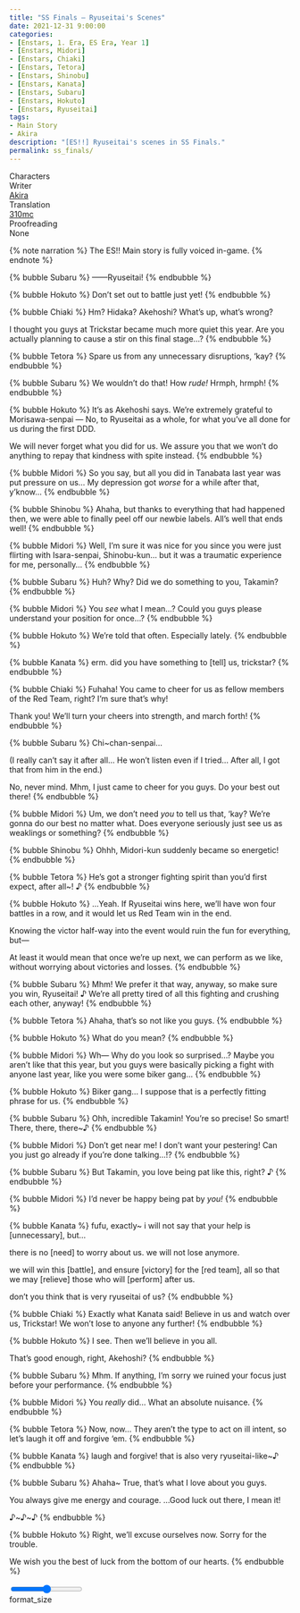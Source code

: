 ```yaml
---
title: "SS Finals – Ryuseitai's Scenes"
date: 2021-12-31 9:00:00
categories:
- [Enstars, 1. Era, ES Era, Year 1]
- [Enstars, Midori]
- [Enstars, Chiaki]
- [Enstars, Tetora]
- [Enstars, Shinobu]
- [Enstars, Kanata]
- [Enstars, Subaru]
- [Enstars, Hokuto]
- [Enstars, Ryuseitai]
tags:
- Main Story
- Akira
description: "[ES!!] Ryuseitai's scenes in SS Finals."
permalink: ss_finals/
---
```

<div class="three-wrapper" style="--storyColor:#5ac189;--storyColor-rgb:90,193,137;--storyColor-h:147.4;--storyColor-s:45.4%;--storyColor-l:55.5%;">
    <div class="info-area">
        <div class="info">
            <div class="info-item characters">
                <div class="label">
                    Characters
                </div>
                <div class="value">
								<a href="/categories/Enstars/Chiaki" character="Chiaki"></a>
		            <a href="/categories/Enstars/Midori" character="Midori"></a>
		            <a href="/categories/Enstars/Tetora" character="Tetora"></a>
		            <a href="/categories/Enstars/Shinobu" character="Shinobu"></a>
                <a href="/categories/Enstars/Kanata" character="Kanata"></a>
                <a href="/categories/Enstars/Hokuto" character="Hokuto"></a>
                <a href="/categories/Enstars/Subaru" character="Subaru"></a>
                </div>
            </div>
            <div class="info-item one">
                <div class="label">
                    Writer
                </div>
                <div class="value">
                    <a href="/tags/Akira/">Akira</a>
                </div>
            </div>
            <div class="info-item two">
                <div class="label">
                    Translation
                </div>
                <div class="value">
                    <a href="/about">310mc</a>
                </div>
            </div>
            <div class="info-item three">
                <div class="label">
                   Proofreading
                </div>
                <div class="value">
                    None
                </div>
            </div>
        </div>
    </div>
</div>

<!-- more -->

{% note narration %}
The ES!! Main story is fully voiced in-game.
{% endnote %}

{% bubble Subaru %}
——Ryuseitai!
{% endbubble %}

{% bubble Hokuto %}
Don’t set out to battle just yet!
{% endbubble %}

{% bubble Chiaki %}
Hm? Hidaka? Akehoshi? What’s up, what’s wrong?

I thought you guys at Trickstar became much more quiet this year. Are you actually planning to cause a stir on this final stage…?
{% endbubble %}

{% bubble Tetora %}
Spare us from any unnecessary disruptions, ‘kay?
{% endbubble %}

{% bubble Subaru %}
We wouldn’t do that! How *rude!* Hrmph, hrmph!
{% endbubble %}

{% bubble Hokuto %}
It’s as Akehoshi says. We’re extremely grateful to Morisawa-senpai — No, to Ryuseitai as a whole, for what you’ve all done for us during the first DDD.

We will never forget what you did for us. We assure you that we won’t do anything to repay that kindness with spite instead.
{% endbubble %}

{% bubble Midori %}
So you say, but all you did in Tanabata last year was put pressure on us… My depression got <em>worse</em> for a while after that, y’know…
{% endbubble %}

{% bubble Shinobu %}
Ahaha, but thanks to everything that had happened then, we were able to finally peel off our newbie labels. All’s well that ends well!
{% endbubble %}

{% bubble Midori %}
Well, I’m sure it was nice for you since you were just flirting with Isara-senpai, Shinobu-kun… but it was a traumatic experience for me, personally…
{% endbubble %}

{% bubble Subaru %}
Huh? Why? Did we do something to you, Takamin?
{% endbubble %}

{% bubble Midori %}
You <em>see</em> what I mean…? Could you guys please understand your position for once…?
{% endbubble %}

{% bubble Hokuto %}
We’re told that often. Especially lately.
{% endbubble %}

{% bubble Kanata %}
erm. did you have something to [tell] us, trickstar?
{% endbubble %}

{% bubble Chiaki %}
Fuhaha! You came to cheer for us as fellow members of the Red Team, right? I’m sure that’s why!

Thank you! We’ll turn your cheers into strength, and march forth!
{% endbubble %}

{% bubble Subaru %}
Chi~chan-senpai…

(I really can’t say it after all… He won’t listen even if I tried… After all, I got that from him in the end.)

No, never mind. Mhm, I just came to cheer for you guys. Do your best out there!
{% endbubble %}

{% bubble Midori %}
Um, we don’t need <em>you</em> to tell us that, ‘kay? We’re gonna do our best no matter what. Does everyone seriously just see us as weaklings or something?
{% endbubble %}

{% bubble Shinobu %}
Ohhh, Midori-kun suddenly became so energetic!
{% endbubble %}

{% bubble Tetora %}
He’s got a stronger fighting spirit than you’d first expect, after all~! ♪
{% endbubble %}

{% bubble Hokuto %}
…Yeah. If Ryuseitai wins here, we’ll have won four battles in a row, and it would let us Red Team win in the end.

Knowing the victor half-way into the event would ruin the fun for everything, but—

At least it would mean that once we’re up next, we can perform as we like, without worrying about victories and losses.
{% endbubble %}

{% bubble Subaru %}
Mhm! We prefer it that way, anyway, so make sure you win, Ryuseitai! ♪ We’re all pretty tired of all this fighting and crushing each other, anyway!
{% endbubble %}

{% bubble Tetora %}
Ahaha, that’s so not like you guys.
{% endbubble %}

{% bubble Hokuto %}
What do you mean?
{% endbubble %}

{% bubble Midori %}
Wh— Why do you look so surprised…? Maybe you aren’t like that this year, but you guys were basically picking a fight with anyone last year, like you were some biker gang…
{% endbubble %}

{% bubble Hokuto %}
Biker gang… I suppose that is a perfectly fitting phrase for us.
{% endbubble %}

{% bubble Subaru %}
Ohh, incredible Takamin! You’re so precise! So smart! There, there, there~♪
{% endbubble %}

{% bubble Midori %}
Don’t get near me! I don’t want your pestering! Can you just go already if you’re done talking…!?
{% endbubble %}

{% bubble Subaru %}
But Takamin, you love being pat like this, right? ♪
{% endbubble %}

{% bubble Midori %}
I’d never be happy being pat by *you!*
{% endbubble %}

{% bubble Kanata %}
fufu, exactly~ i will not say that your help is [unnecessary], but…

there is no [need] to worry about us. we will not lose anymore.

we will win this [battle], and ensure [victory] for the [red team], all so that we may [relieve] those who will [perform] after us.

don’t you think that is very ryuseitai of us?
{% endbubble %}

{% bubble Chiaki %}
Exactly what Kanata said! Believe in us and watch over us, Trickstar! We won’t lose to anyone any further!
{% endbubble %}

{% bubble Hokuto %}
I see. Then we’ll believe in you all.

That’s good enough, right, Akehoshi?
{% endbubble %}

{% bubble Subaru %}
Mhm. If anything, I’m sorry we ruined your focus just before your performance.
{% endbubble %}

{% bubble Midori %}
You *really* did… What an absolute nuisance.
{% endbubble %}

{% bubble Tetora %}
Now, now… They aren’t the type to act on ill intent, so let’s laugh it off and forgive ‘em.
{% endbubble %}

{% bubble Kanata %}
laugh and forgive! that is also very ryuseitai-like~♪
{% endbubble %}

{% bubble Subaru %}
Ahaha~ True, that’s what I love about you guys.

You always give me energy and courage.  …Good luck out there, I mean it!

♪\~♪\~♪
{% endbubble %}

{% bubble Hokuto %}
Right, we’ll excuse ourselves now. Sorry for the trouble.

We wish you the best of luck from the bottom of our hearts.
{% endbubble %}

<div class="navigation2">
    <div class="toolbar-wrapper">
        <div class="slider-container">
            <input type="range" min="1" max="5" value="3" class="slider">
        </div>
        <div class="toolbar">
            <a target="_blank" href="/translations/#Index" class="home-button" title="Translations Masterlist"><i class="fa fa-home"></i></a>
            <div class="toolbar__section">
                <a id="sliderDrop">
                    <span class="material-icons-round" title="Text Size">format_size</span>
                </a>
            </div>
            <a href="#top" class="top-arrow" title="Back to Top"><i class="fa fa-arrow-up"></i></a>
        </div>
    </div>
</div>
